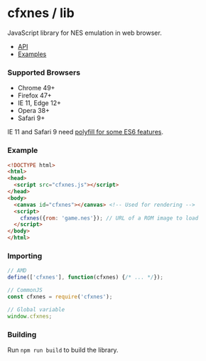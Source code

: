 # cfxnes / lib

JavaScript library for NES emulation in web browser.

- [API](API.md)
- [Examples](examples)

### Supported Browsers

- Chrome 49+
- Firefox 47+
- IE 11, Edge 12+
- Opera 38+
- Safari 9+

IE 11 and Safari 9 need [polyfill for some ES6 features](polyfills.js).

### Example

``` html
<!DOCTYPE html>
<html>
<head>
  <script src="cfxnes.js"></script>
</head>
<body>
  <canvas id="cfxnes"></canvas> <!-- Used for rendering -->
  <script>
    cfxnes({rom: 'game.nes'}); // URL of a ROM image to load
  </script>
</body>
</html>
```

### Importing

``` javascript
// AMD
define(['cfxnes'], function(cfxnes) {/* ... */});

// CommonJS
const cfxnes = require('cfxnes');

// Global variable
window.cfxnes;
```

### Building

Run `npm run build` to build the library.

